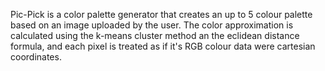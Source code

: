 Pic-Pick is a color palette generator that creates an up to 5 colour palette based on an image uploaded by the user.
The color approximation is calculated using the k-means cluster method an the eclidean distance formula, and each pixel is treated as if it's RGB colour data were cartesian coordinates.
